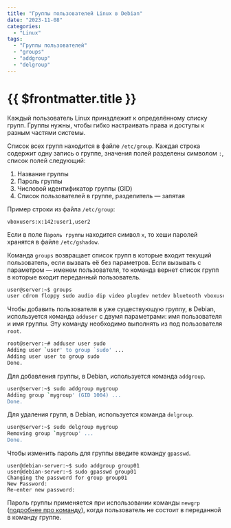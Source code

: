 ```yaml
---
title: "Группы пользователей Linux в Debian"
date: "2023-11-08"
categories:
  - "Linux"
tags:
  - "Группы пользователей"
  - "groups"
  - "addgroup"
  - "delgroup"
---
```


# {{ $frontmatter.title }}

Каждый пользователь Linux принадлежит к определённому списку групп. Группы нужны, чтобы гибко настраивать права и доступы к разным частями системы.

Список всех групп находится в файле `/etc/group`. Каждая строка содержит одну запись о группе, значения полей разделены символом `:`, список полей следующий:

1. Название группы
2. Пароль группы
3. Числовой идентификатор группы (GID)
5. Список пользователей в группе, разделитель — запятая

Пример строки из файла `/etc/group`:

```
vboxusers:x:142:user1,user2
```

Если в поле `Пароль группы` находится символ `x`, то хеши паролей хранятся в файле `/etc/gshadow`.

Команда `groups` возвращает список групп в которые входит текущий пользователь, если вызвать её без параметров. Если вызывать с параметром — именем пользователя, то команда вернет список групп в которые входит переданный пользователь.

```bash
user@server:~$ groups
user cdrom floppy sudo audio dip video plugdev netdev bluetooth vboxusers lpadmin scanner docker
```

Чтобы добавить пользователя в уже существующую группу, в Debian, используется команда `adduser` с двумя параметрами: имя пользователя и имя группы. Эту команду необходимо выполнять из под пользователя `root`.

```bash
root@server:~# adduser user sudo
Adding user `user' to group `sudo' ...
Adding user user to group sudo
Done.
```

Для добавления группы, в Debian, используется команда `addgroup`.

```bash
user@server:~$ sudo addgroup mygroup
Adding group `mygroup' (GID 1004) ...
Done.
```

Для удаления групп, в Debian, используется команда `delgroup`.

```bash
user@server:~$ sudo delgroup mygroup
Removing group `mygroup' ...
Done.
```

Чтобы изменить пароль для группы введите команду `gpasswd`.

```
user@debian-server:~$ sudo addgroup group01
user@debian-server:~$ sudo gpasswd group01
Changing the password for group group01
New Password: 
Re-enter new password: 
```

Пароль группы применяется при использовании команды `newgrp` ([подробнее про команду](linux-chown-chgrp.md)), когда пользователь не состоит в переданной в команду группе.